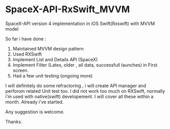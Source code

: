 # SpaceX-API-RxSwift_MVVM
SpaceX-API version 4 implementation in iOS Swift(Rxswift) with MVVM model

So far i have done : 

1. Maintained MVVM design pattern
2. Used RXSwift 
3. Implement List and Details API (SpaceX)
4. Implement Filter (Lates, older , all data, successfull launches) in First screen. 
4. Had a few unit testing (ongoing more)

I will definitely do some refractoring , i will create API manager and perforom related Unit test too. 
I did not work too much on RXSwift, normally i'm used with native(swift) developement. I will cover all these within a month. Already i've started. 

Any suggestion is welcome. 

Thanks. 
